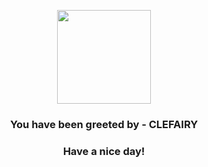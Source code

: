 <p align="center">
            <img src="https://raw.githubusercontent.com/PokeAPI/sprites/master/sprites/pokemon/35.png" width="150" height="150">
          </p>
          <h3 align="center">You have been greeted by - <b>CLEFAIRY</b></h3>
          <h3 align="center">Have a nice day!</h3>
